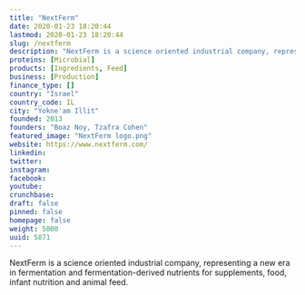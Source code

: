 ```yaml
---
title: "NextFerm"
date: 2020-01-23 18:20:44
lastmod: 2020-01-23 18:20:44
slug: /nextferm
description: "NextFerm is a science oriented industrial company, representing a new era in fermentation and fermentation-derived nutrients for supplements, food, infant nutrition and animal feed."
proteins: [Microbial]
products: [Ingredients, Feed]
business: [Production]
finance_type: []
country: "Israel"
country_code: IL
city: "Yokne'am Illit"
founded: 2013
founders: "Boaz Noy, Tzafra Cohen"
featured_image: "NextFerm logo.png"
website: https://www.nextferm.com/
linkedin: 
twitter: 
instagram: 
facebook: 
youtube: 
crunchbase: 
draft: false
pinned: false
homepage: false
weight: 5000
uuid: 5871
---
```

NextFerm is a science oriented industrial company, representing a new era in fermentation and fermentation-derived nutrients for supplements, food, infant nutrition and animal feed.
